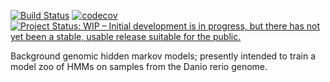 [![Build Status](https://travis-ci.com/mmattocks/BGHMM.jl.svg?branch=master)](https://travis-ci.com/mmattocks/BGHMM.jl)
[![codecov](https://codecov.io/gh/mmattocks/BGHMM.jl/branch/master/graph/badge.svg)](https://codecov.io/gh/mmattocks/BGHMM.jl)
[![Project Status: WIP – Initial development is in progress, but there has not yet been a stable, usable release suitable for the public.](https://www.repostatus.org/badges/latest/wip.svg)](https://www.repostatus.org/#wip)

Background genomic hidden markov models; presently intended to train a model zoo of HMMs on samples from the Danio rerio genome.